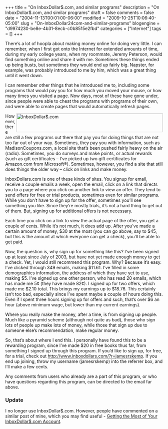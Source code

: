 +++
title = "On InboxDollar$.com, and similar programs"
description = "On InboxDollar$.com, and similar programs"
draft = false
comments = false
date = "2004-11-13T00:01:00-06:00"
modified = "2009-10-25T10:06:40-05:00"
slug = "On-InboxDollar24com-and-similar-programs"
blogengine = "d9974230-be8e-4b31-8ecb-c0b8515e2fbd"
categories = ["Internet"]
tags = []
+++

<p>There&rsquo;s a lot of hoopla about making money online for doing very little. I can remember, when I first got onto the Internet for extended amounts of time, during my early college years, when my roommate, Jeremy Peterson, would find something online and share it with me. Sometimes these things ended up being busts, but sometimes they would end up fairly big. Napster, for example, was probably introduced to me by him, which was a great thing until it went down.</p>
<p>I can remember other things that he introduced me to, including some programs that would pay you for how much you moved your mouse, or how many times you visited a page. Now days, most of these have gone under, since people were able to cheat the programs with programs of their own, and were able to create pages that would automatically refresh pages.</p>
<p><a title="InboxDollar$.com" onclick="window.open(this.href);return false;" rel="external nofollow" href="http://www.inboxdollars.com/?r=jamesrskemp"><img style="width: 468px; height: 60px;" title="InboxDollar$.com" src="http://media.jamesrskemp.com/graphics/misc/inboxdollars5.gif" alt="InboxDollar$.com" width="468" height="60" align="right" /></a>However, there are still a few programs out there that pay you for doing things that are not too far out of your way. Sometimes, they pay you with information, such as MadisonCoupons.com, a local site that&rsquo;s been pushed fairly heavy on the air (radio). Sometimes, you do surveys and make points, or actual rewards (such as gift certificates &ndash; I&rsquo;ve picked up two gift certificates for Amazon.com from Microsoft&reg;). Sometimes, however, you find a site that still does things the older way &ndash; click on links and make money.</p>
<p>InboxDollars.com is one of these kinds of sites. You signup for email, receive a couple emails a week, open the email, click on a link that directs you to a page where you click on another link to view an offer. They tend to send offers for free or trial products, sometimes even for similar programs. While you don&rsquo;t have to sign up for the offer, sometimes you&rsquo;ll see something you like. Since they&rsquo;re mostly trials, it&rsquo;s not a hard thing to get out of them. But, signing up for additional offers is not necessary.</p>
<p>Each time you click on a link to view the actual page of the offer, you get a couple of cents. While it&rsquo;s not much, it does add up. After you&rsquo;ve made a certain amount of money, $30 at the most (you can go above, say to $45, but this is the amount at which everyone can get a check), you&rsquo;ll be able to get paid.</p>
<p>Now, the question is, why sign up for something like this? I&rsquo;ve been signed up at least since July of 2003, but have not yet made enough money to get a check. Yet, I would still recommend this program. Why? Because it&rsquo;s easy. I&rsquo;ve clicked through 349 emails, making $11.61. I&rsquo;ve filled in some demographics information, the address of which they have yet to use, making $5. I&rsquo;ve signed up one other person, who has read 20 emails, which has made me 5&cent; (they have made 82&cent;). I signed up for two offers, which made me $2.10 total. This brings my earnings up to $18.76. This certainly isn&rsquo;t too bad, especially since I&rsquo;ve spent maybe a couple of hours doing this. Even if I spent three hours signing up for offers and such, that&rsquo;s over $6 an hour (above minimum wage, but lower than my current earnings).</p>
<p>Where you really make the money, after a time, is from signing up people. Much like a pyramid scheme (although not quite as bad), those who sign lots of people up make lots of money, while those that sign up due to someone else&rsquo;s recommendation, make regular money.</p>
<p>So, that&rsquo;s about where I end this. I personally have found this to be a rewarding program, since I&rsquo;ve made $20 in free books thus far, from something I signed up through this program. If you&rsquo;d like to sign up, for free, for a trial, check out <a rel="external nofollow" href="http://www.inboxdollars.com/?r=jamesrskemp">http://www.inboxdollars.com/?r=jamesrskemp</a>. If you end up joining, throw my username (jamesrskemp) into the referrer box, and I&rsquo;ll make a few cents.</p>
<p>Any comments from users who already are a part of this program, or who have questions regarding this program, can be directed to the email far above.</p>
<h3>Update</h3>
<p>I no longer use InboxDollar$.com. However, people have commented on a similar post of mine, which you may find useful - <a href="http://strivinglife.com/words/post/Getting-the-Most-of-Your-InboxDollar24com-Account.aspx">Getting the Most of Your InboxDollar$.com Account</a>.</p>

